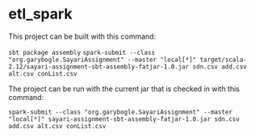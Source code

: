 # etl_spark

This project can be built with this command:

`sbt package assembly`
`spark-submit --class "org.garybogle.SayariAssignment" --master "local[*]" target/scala-2.12/sayari-assignment-sbt-assembly-fatjar-1.0.jar sdn.csv add.csv alt.csv conList.csv`

The project can be run with the current jar that is checked in with this command:

`spark-submit --class "org.garybogle.SayariAssignment" --master "local[*]" sayari-assignment-sbt-assembly-fatjar-1.0.jar sdn.csv add.csv alt.csv conList.csv`
